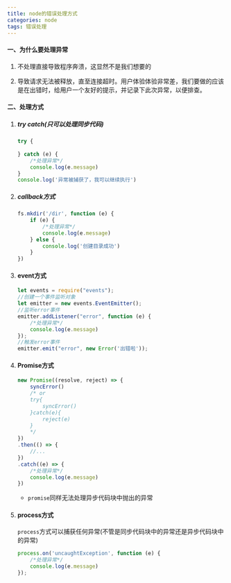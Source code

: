 ```yaml
---
title: node的错误处理方式
categories: node
tags: 错误处理
---
```


#### 一、为什么要处理异常

1. 不处理直接导致程序奔溃，这显然不是我们想要的

2. 导致请求无法被释放，直至连接超时。用户体验体验非常差，我们要做的应该是在出错时，给用户一个友好的提示，并记录下此次异常，以便排查。

<!-- more -->

#### 二、处理方式

1. ##### try catch(只可以处理同步代码)

   ```js
   try {
       
   } catch (e) {
       /*处理异常*/
       console.log(e.message)
   }
   console.log('异常被捕获了，我可以继续执行')
   ```

2. ##### callback方式

   ```js
   fs.mkdir('/dir', function (e) {
       if (e) {
           /*处理异常*/
           console.log(e.message)
       } else {
           console.log('创建目录成功')
       }
   })
   ```

3. #### event方式

   ```js
   let events = require("events");
   //创建一个事件监听对象
   let emitter = new events.EventEmitter();
   //监听error事件
   emitter.addListener("error", function (e) {
       /*处理异常*/
       console.log(e.message)
   });
   //触发error事件
   emitter.emit("error", new Error('出错啦'));
   ```

4. #### Promise方式

   ```js
   new Promise((resolve, reject) => {
       syncError()
       /* or
       try{
           syncError()
       }catch(e){
           reject(e)
       }
       */
   })
   .then(() => {
       //...
   })
   .catch((e) => {
       /*处理异常*/
       console.log(e.message)
   })
   ```

   - `promise`同样无法处理异步代码块中抛出的异常

5. #### process方式

   `process`方式可以捕获任何异常(不管是同步代码块中的异常还是异步代码块中的异常)

   ```js
   process.on('uncaughtException', function (e) {
       /*处理异常*/
       console.log(e.message)
   });
   ```